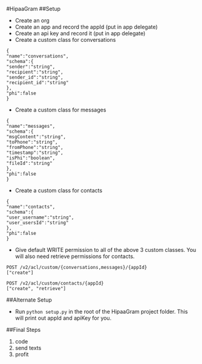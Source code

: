 #HipaaGram
##Setup
* Create an org
* Create an app and record the appId (put in app delegate)
* Create an api key and record it (put in app delegate)
* Create a custom class for conversations

```
{
"name":"conversations",
"schema":{
"sender":"string",
"recipient":"string",
"sender_id":"string",
"recipient_id":"string"
},
"phi":false
}
```

* Create a custom class for messages

```
{
"name":"messages",
"schema":{
"msgContent":"string",
"toPhone":"string",
"fromPhone":"string",
"timestamp":"string",
"isPhi":"boolean",
"fileId":"string"
},
"phi":false
}
```

* Create a custom class for contacts

```
{
"name":"contacts",
"schema":{
"user_username":"string",
"user_usersId":"string"
},
"phi":false
}
```

* Give default WRITE permission to all of the above 3 custom classes. You will also need retrieve permissions for contacts.

```
POST /v2/acl/custom/{conversations,messages}/{appId}
["create"]
```

```
POST /v2/acl/custom/contacts/{appId}
["create", "retrieve"]
```

##Alternate Setup
* Run `python setup.py` in the root of the HipaaGram project folder. This will print out appId and apiKey for you.

##Final Steps
1. code
2. send texts
3. profit
